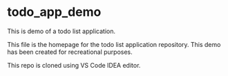 # todo_app_demo
This is demo of a todo list application.

This file is the homepage for the todo list application repository.
This demo has been created for recreational purposes.

This repo is cloned using VS Code IDEA editor.
